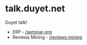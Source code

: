 # talk.duyet.net
Duyet talk!

* ERP - [/seminar-erp](http://talk.duyet.net/seminar-erp)
* Reviews Mining - [/reviews-mining](http://talk.duyet.net/reviews-mining)